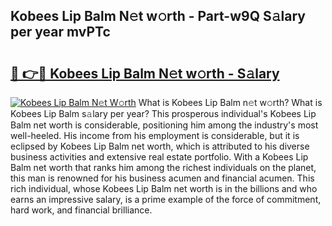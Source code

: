 ## Kobees Lip Balm N𝚎t w𝚘rth - Part-w9Q S𝚊lary per year mvPTc

# <h2><a href="http://gc406ey.nevu.top/?p=Kobees+Lip+Balm">🔗 👉🔴 Kobees Lip Balm N𝚎t w𝚘rth - S𝚊lary</a></h2>

[![Kobees Lip Balm N𝚎t W𝚘rth](https://i.imgur.com/Oavwk0R.jpeg)](http://gc406ey.nevu.top/?p=Kobees+Lip+Balm)
What is Kobees Lip Balm n𝚎t w𝚘rth? What is Kobees Lip Balm s𝚊lary per year?
This prosperous individual's Kobees Lip Balm net worth is considerable, positioning him among the industry's most well-heeled. His income from his employment is considerable, but it is eclipsed by Kobees Lip Balm net worth, which is attributed to his diverse business activities and extensive real estate portfolio. With a Kobees Lip Balm net worth that ranks him among the richest individuals on the planet, this man is renowned for his business acumen and financial acumen. This rich individual, whose Kobees Lip Balm net worth is in the billions and who earns an impressive salary, is a prime example of the force of commitment, hard work, and financial brilliance.

